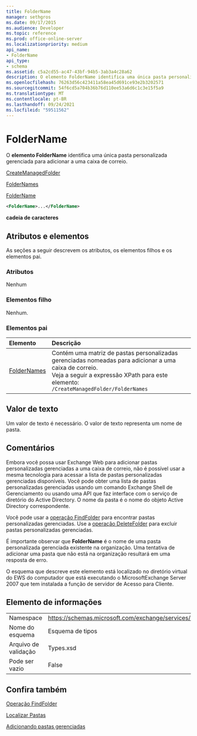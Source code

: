 ```yaml
---
title: FolderName
manager: sethgros
ms.date: 09/17/2015
ms.audience: Developer
ms.topic: reference
ms.prod: office-online-server
ms.localizationpriority: medium
api_name:
- FolderName
api_type:
- schema
ms.assetid: c5a2cd55-ac47-43bf-94b5-3ab3a4c28a62
description: O elemento FolderName identifica uma única pasta personalizada gerenciada para adicionar a uma caixa de correio.
ms.openlocfilehash: 76263d56c423411a58ea45d691ce93e2b3202571
ms.sourcegitcommit: 54f6cd5a704b36b76d110ee53a6d6c1c3e15f5a9
ms.translationtype: MT
ms.contentlocale: pt-BR
ms.lasthandoff: 09/24/2021
ms.locfileid: "59511562"
---
```

# <a name="foldername"></a>FolderName

O **elemento FolderName** identifica uma única pasta personalizada gerenciada para adicionar a uma caixa de correio. 
  
[CreateManagedFolder](createmanagedfolder.md)
  
[FolderNames](foldernames.md)
  
[FolderName](foldername.md)
  
```xml
<FolderName>...</FolderName>
```

 **cadeia de caracteres**
## <a name="attributes-and-elements"></a>Atributos e elementos

As seções a seguir descrevem os atributos, os elementos filhos e os elementos pai.
  
### <a name="attributes"></a>Atributos

Nenhum
  
### <a name="child-elements"></a>Elementos filho

Nenhum.
  
### <a name="parent-elements"></a>Elementos pai

|**Elemento**|**Descrição**|
|:-----|:-----|
|[FolderNames](foldernames.md) <br/> |Contém uma matriz de pastas personalizadas gerenciadas nomeadas para adicionar a uma caixa de correio.  <br/> Veja a seguir a expressão XPath para este elemento:  <br/>  `/CreateManagedFolder/FolderNames` <br/> |
   
## <a name="text-value"></a>Valor de texto

Um valor de texto é necessário. O valor de texto representa um nome de pasta.
  
## <a name="remarks"></a>Comentários

Embora você possa usar Exchange Web para adicionar pastas personalizadas gerenciadas a uma caixa de correio, não é possível usar a mesma tecnologia para acessar a lista de pastas personalizadas gerenciadas disponíveis. Você pode obter uma lista de pastas personalizadas gerenciadas usando um comando Exchange Shell de Gerenciamento ou usando uma API que faz interface com o serviço de diretório do Active Directory. O nome da pasta é o nome do objeto Active Directory correspondente.
  
Você pode usar a [operação FindFolder](findfolder-operation.md) para encontrar pastas personalizadas gerenciadas. Use a [operação DeleteFolder](deletefolder-operation.md) para excluir pastas personalizadas gerenciadas. 
  
É importante observar que **FolderName** é o nome de uma pasta personalizada gerenciada existente na organização. Uma tentativa de adicionar uma pasta que não está na organização resultará em uma resposta de erro. 
  
O esquema que descreve este elemento está localizado no diretório virtual do EWS do computador que está executando o MicrosoftExchange Server 2007 que tem instalada a função de servidor de Acesso para Cliente.
  
## <a name="element-information"></a>Elemento de informações

|||
|:-----|:-----|
|Namespace  <br/> |https://schemas.microsoft.com/exchange/services/2006/types  <br/> |
|Nome do esquema  <br/> |Esquema de tipos  <br/> |
|Arquivo de validação  <br/> |Types.xsd  <br/> |
|Pode ser vazio  <br/> |False  <br/> |
   
## <a name="see-also"></a>Confira também



[Operação FindFolder](findfolder-operation.md)


[Localizar Pastas](https://msdn.microsoft.com/library/9124d868-017a-43f0-b915-5c0082cacec9%28Office.15%29.aspx)
  
[Adicionando pastas gerenciadas](https://msdn.microsoft.com/library/846658c6-7043-40fb-8439-19f97c2a967f%28Office.15%29.aspx)

